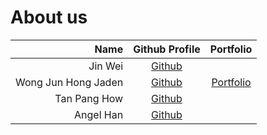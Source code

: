 # About us

Name | Github Profile | Portfolio 
----:|:--------------:|:---------:
Jin Wei | [Github](https://github.com/heyjinwei/) | 
Wong Jun Hong Jaden | [Github](https://github.com/jadenwjh) | [Portfolio](team/jadenwjh.md)
Tan Pang How | [Github](https://github.com/CabbageTime) | 
Angel Han | [Github](https://github.com/warmwhalefy) | 